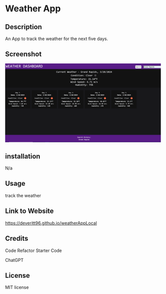 # Weather App

## Description 

An App to track the weather for the next five days.

## Screenshot

<img src="assets\image.png" />


## installation

N/a

## Usage

track the weather



## Link to Website

https://deveritt96.github.io/weatherAppLocal


## Credits

Code Refactor Starter Code

ChatGPT

## License

MIT license
